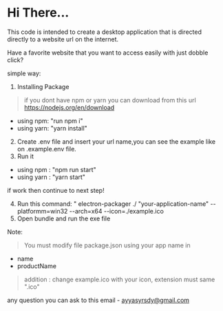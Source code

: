 <h1>Hi There...</h1>

This code is intended to create a desktop application that is directed directly to a website url on the internet.

Have a favorite website that you want to access easily with just dobble click?

simple way:

1. Installing Package
> if you dont have npm or yarn you can download from this url https://nodejs.org/en/download

- using npm: "run npm i"
- using yarn: "yarn install"
2. Create .env file and insert your url name,you can see the example like on .example.env file.
3. Run it
- using npm : "npm run start"
- using yarn : "yarn start"

if work then continue to next step!

4. Run this command: " electron-packager ./ "your-application-name" --platformm=win32 --arch=x64 --icon=./example.ico
5. Open bundle and run the exe file

Note:
> You must modify file package.json using your app name in
- name
- productName
> addition : change example.ico with your icon, extension must same ".ico"

any question you can ask to this email - ayyasyrsdy@gmail.com
